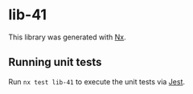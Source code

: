 # lib-41

This library was generated with [Nx](https://nx.dev).

## Running unit tests

Run `nx test lib-41` to execute the unit tests via [Jest](https://jestjs.io).
